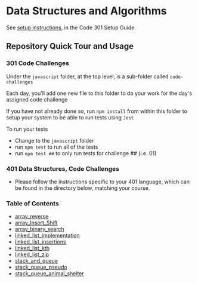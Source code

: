 # Data Structures and Algorithms

See [setup instructions](https://codefellows.github.io/setup-guide/code-301/3-code-challenges), in the Code 301 Setup Guide.

## Repository Quick Tour and Usage

### 301 Code Challenges

Under the `javascript` folder, at the top level, is a sub-folder called `code-challenges`

Each day, you'll add one new file to this folder to do your work for the day's assigned code challenge

If you have not already done so, run `npm install` from within this folder to setup your system to be able to run tests using `Jest`

To run your tests

- Change to the `javascript` folder
- run `npm test` to run all of the tests
- run `npm test ##` to only run tests for challenge ## (i.e. 01)

### 401 Data Structures, Code Challenges

- Please follow the instructions specific to your 401 language, which can be found in the directory below, matching your course.

### Table of Contents

- [array_reverse](python/docs/array_reverse/README.md)
- [array_Insert_Shift](python/docs/array-insert-shift/README.md)
- [array_binary_search](python/docs/array_binary_search/README.md)
- [linked_list_implementation](python/docs/linked-list/README.md)
- [linked_list_insertions](python/docs/linked_list_insertions/README.md)
- [linked_list_kth](python%2Fdocs%2Flinked_list_kth%2FREADME.md)
- [linked_list_zip](python%2Fdocs%2Flinked_list_zip%2FREADME.md)
- [stack_and_queue](python%2Fdocs%2Fstack_and_queue%2FREADME.md)
- [stack_queue_pseudo](python%2Fdocs%2Fstack_queue_pseudo%2FREADME.md)
- [stack_queue_animal_shelter](python%2Fdocs%2Fstack_queue_animal_shelter%2FREADME.md)

